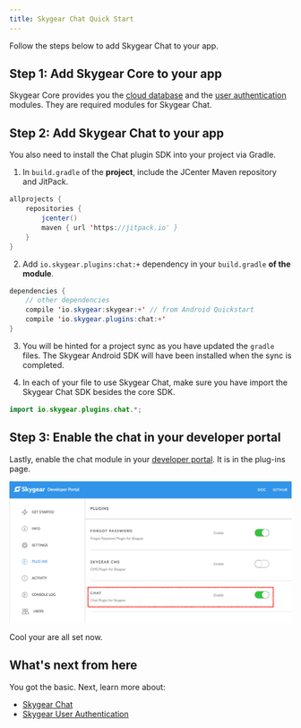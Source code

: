 ```yaml
---
title: Skygear Chat Quick Start
---
```


Follow the steps below to add Skygear Chat to your app.

## Step 1: Add Skygear Core to your app

Skygear Core provides you the [cloud database](https://docs.skygear.io/guides/cloud-db/basics/android/) and the [user authentication](https://docs.skygear.io/guides/auth/basics/android/) modules. They are required modules for Skygear Chat.

## Step 2: Add Skygear Chat to your app

You also need to install the Chat plugin SDK into your project via Gradle.

1. In `build.gradle` of the **project**, include the JCenter Maven repository and JitPack.

```java
allprojects {
    repositories {
        jcenter()
        maven { url 'https://jitpack.io' }
    }
}
```

2. Add `io.skygear.plugins:chat:+` dependency in your `build.gradle` **of the module**.

```Java
dependencies {
    // other dependencies
    compile 'io.skygear:skygear:+' // from Android Quickstart
    compile 'io.skygear.plugins:chat:+'
}
```

3. You will be hinted for a project sync as you have updated the `gradle` files. The Skygear Android SDK will have been installed when the sync is completed.

4. In each of your file to use Skygear Chat, make sure you have import the Skygear Chat SDK besides the core SDK.

```Java
import io.skygear.plugins.chat.*;
```

## Step 3: Enable the chat in your developer portal

Lastly, enable the chat module in your [developer portal](https://portal.skygear.io/apps). It is in the plug-ins page.

![Skygear plug-ins](/assets/common/enable-chat-plugin-on-portal.png)

Cool your are all set now.

## What's next from here

You got the basic. Next, learn more about:
* [Skygear Chat](https://docs.skygear.io/guides/chat/basics/android/)
* [Skygear User Authentication](https://docs.skygear.io/guides/auth/basics/android/)
